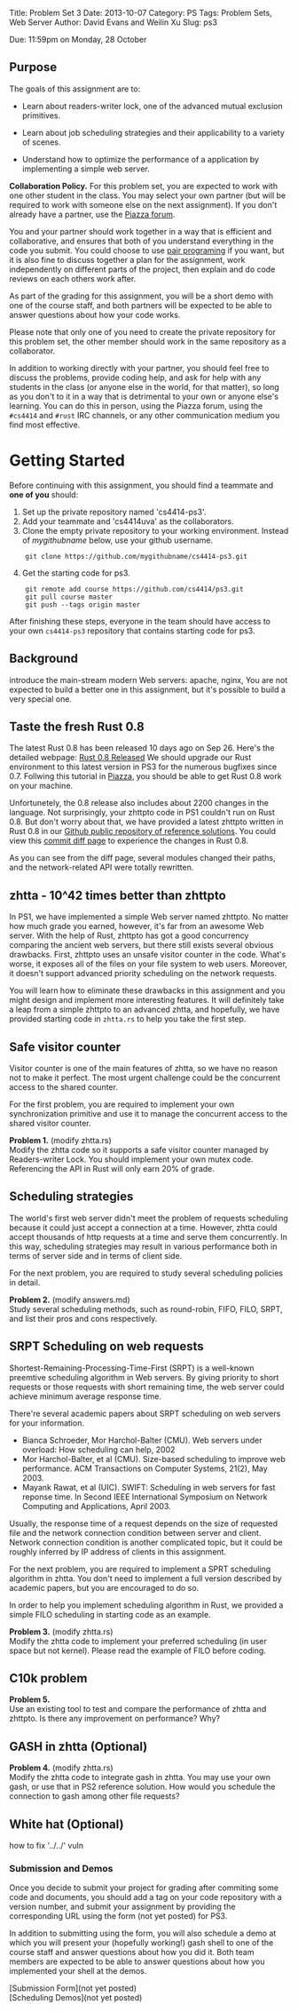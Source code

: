 Title: Problem Set 3
Date: 2013-10-07
Category: PS
Tags: Problem Sets, Web Server
Author: David Evans and Weilin Xu
Slug: ps3

<div class="due">
Due: 11:59pm on Monday, 28 October
</div>

## Purpose

The goals of this assignment are to:

- Learn about readers-writer lock, one of the advanced mutual exclusion primitives.

- Learn about job scheduling strategies and their applicability to a variety of scenes.

- Understand how to optimize the performance of a application by implementing a simple web server.


**Collaboration Policy.** For this problem set, you are expected to
work with one other student in the class.  You may select your own
partner (but will be required to work with someone else on the next
assignment).  If you don't already have a partner, use the [Piazza
forum](https://piazza.com/virginia/fall2013/cs4414).

You and your partner should work together in a way that is efficient and
collaborative, and ensures that both of you understand everything in the
code you submit.  You could choose to use [pair
programing](http://en.wikipedia.org/wiki/Pair_programming) if you want,
but it is also fine to discuss together a plan for the assignment, work
independently on different parts of the project, then explain and do
code reviews on each others work after.

As part of the grading for this assignment, you will be a short demo
with one of the course staff, and both partners will be expected to be
able to answer questions about how your code works.

Please note that only one of you need to create the private repository
for this problem set, the other member should work in the same
repository as a collaborator.

In addition to working directly with your partner, you should feel free
to discuss the problems, provide coding help, and ask for help with any
students in the class (or anyone else in the world, for that matter), so
long as you don't to it in a way that is detrimental to your own or
anyone else's learning.  You can do this in person, using the Piazza
forum, using the `#cs4414` and `#rust` IRC channels, or any other
communication medium you find most effective.


# Getting Started

Before continuing with this assignment, you should find a teammate and 
**one of you** should:

1. Set up the private repository named 'cs4414-ps3'.
2. Add your teammate and 'cs4414uva' as the collaborators.
3. Clone the empty private repository to your working environment. Instead of _mygithubname_ below, use your github username.

```text
    git clone https://github.com/mygithubname/cs4414-ps3.git
```

4. Get the starting code for ps3.  
	
```text
    git remote add course https://github.com/cs4414/ps3.git
    git pull course master
    git push --tags origin master
```
 
After finishing these steps, everyone in the team should have access to your own `cs4414-ps3` 
repository that contains starting code for ps3.


## Background

introduce the main-stream modern Web servers: apache, nginx, 
You are not expected to build a better one in this assignment, but it's possible to build a very special one.


## Taste the fresh Rust 0.8

The latest Rust 0.8 has been released 10 days ago on Sep 26. Here's the detailed webpage: [Rust 0.8 Released](https://mail.mozilla.org/pipermail/rust-dev/2013-September/005804.html) We should upgrade our Rust environment to this latest version in PS3 for the numerous bugfixes since 0.7. Follwing this tutorial in [Piazza](https://piazza.com/class/hiuvlqlyk4925d?cid=64), you should be able to get Rust 0.8 work on your machine.

Unfortunetely, the 0.8 release also includes about 2200 changes in the language. Not surprisingly, your zhttpto code in PS1 couldn't run on Rust 0.8. But don't worry about that, we have provided a latest zhttpto written in Rust 0.8 in our [Github public repository of reference solutions](https://github.com/cs4414/Public-Reference-Solution). You could view this [commit diff page](https://github.com/cs4414/CS4414-Public-Reference-Solution/commit/0fe2e9ad165d01038a92656252f230f6f5013644) to experience the changes in Rust 0.8.

As you can see from the diff page, several modules changed their paths, and the network-related API were totally rewritten. 


## zhtta - 10^42 times better than zhttpto

In PS1, we have implemented a simple Web server named zhttpto. No matter how much grade you earned, however, it's far from an awesome Web server. With the help of Rust, zhttpto has got a good concurrency comparing the ancient web servers, but there still exists several obvious drawbacks. First, zhttpto uses an unsafe visitor counter in the code. What's worse, it exposes all of the files on your file system to web users. Moreover, it doesn't support advanced priority scheduling on the network requests. 

You will learn how to eliminate these drawbacks in this assignment and you might design and implement more interesting features. It will definitely take a leap from a simple zhttpto to an advanced zhtta, and hopefully, we have provided starting code in `zhtta.rs` to help you take the first step.


## Safe visitor counter

Visitor counter is one of the main features of zhtta, so we have no reason not to make it perfect. The most urgent challenge could be the concurrent access to the shared counter. 

For the first problem, you are required to implement your own synchronization primitive and use it to manage the concurrent access to the shared visitor counter. 

<div class="problem">

<b>Problem 1.</b> (modify <span class="file">zhtta.rs</span>) 
<br>
Modify the zhtta code so it supports a safe visitor counter managed by Readers-writer Lock. You should implement your own mutex code. Referencing the API in Rust will only earn 20% of grade.
</div>

## Scheduling strategies

The world's first web server didn't meet the problem of requests scheduling because it could just accept a connection at a time. However, zhtta could accept thousands of http requests at a time and serve them concurrently. In this way, scheduling strategies may result in various performance both in terms of server side and in terms of client side.

For the next problem, you are required to study several scheduling policies in detail.

<div class="problem">

<b>Problem 2.</b> (modify <span class="file">answers.md</span>)
<br>
Study several scheduling methods, such as round-robin, FIFO, FILO, SRPT, and list their pros and cons respectively.
</div>


## SRPT Scheduling on web requests

Shortest-Remaining-Processing-Time-First (SRPT) is a well-known preemtive scheduling algorithm in Web servers. By giving priority to short requests or those requests with short remaining time, the web server could achieve minimum average response time.

There're several academic papers about SRPT scheduling on web servers for your information.

* Bianca Schroeder, Mor Harchol-Balter (CMU). Web servers under overload: How scheduling can help, 2002
* Mor Harchol-Balter, et al (CMU). Size-based scheduling to improve web performance. ACM Transactions on Computer Systems, 21(2), May 2003.
* Mayank Rawat, et al (UIC). SWIFT: Scheduling in web servers for fast reponse time. In Second IEEE International Symposium on Network Computing and Applications, April 2003.

Usually, the response time of a request depends on the size of requested file and the network connection condition between server and client. Network connection condition is another complicated topic, but it could be roughly inferred by IP address of clients in this assignment. 

For the next problem, you are required to implement a SPRT scheduling algorithm in zhtta. You don't need to implement a full version described by academic papers, but you are encouraged to do so.

In order to help you implement scheduling algorithm in Rust, we provided a simple FILO scheduling in starting code as an example. 


<div class="problem">
<b>Problem 3.</b> (modify <span class="file">zhtta.rs</span>)
<br>
Modify the zhtta code to implement your preferred scheduling (in user space but not kernel). Please read the example of FILO before coding.
</div>





## C10k problem

<div class="problem">
<b>Problem 5.</b>
<br>
Use an existing tool to test and compare the performance of zhtta and zhttpto. Is there any improvement on performance? Why?
</div>


## GASH in zhtta (Optional)

<div class="problem">
<b>Problem 4.</b> (modify <span class="file">zhtta.rs</span>)
<br>
Modify the zhtta code to integrate gash in zhtta. You may use your own gash, or use that in PS2 reference solution. How would you schedule the connection to gash among other file requests?
</div>


## White hat (Optional)

how to fix '../../' vuln


### Submission and Demos

Once you decide to submit your project for grading after commiting some
code and documents, you should add a tag on your code repository with a
version number, and submit your assignment by providing the
corresponding URL using the form (not yet posted) for PS3.  

In addition to submitting using the form, you will also schedule a demo
at which you will present your (hopefully working!) gash shell to one of
the course staff and answer questions about how you did it.  Both team
members are expected to be able to answer questions about how you
implemented your shell at the demos.

[Submission Form](not yet posted)  
[Scheduling Demos](not yet posted)
